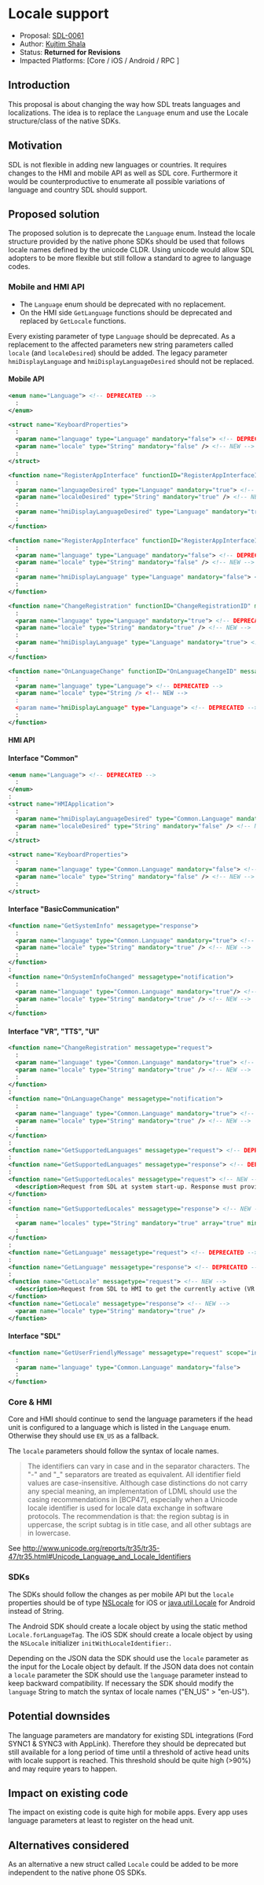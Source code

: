 # Locale support

* Proposal: [SDL-0061](0061-locale-support.md)
* Author: [Kujtim Shala](https://github.com/kshala-ford)
* Status: **Returned for Revisions**
* Impacted Platforms: [Core / iOS / Android / RPC ]

## Introduction

This proposal is about changing the way how SDL treats languages and localizations. The idea is to replace the `Language` enum and use the Locale structure/class of the native SDKs.

## Motivation

SDL is not flexible in adding new languages or countries. It requires changes to the HMI and mobile API as well as SDL core. Furthermore it would be counterproductive to enumerate all possible variations of language and country SDL should support.

## Proposed solution

The proposed solution is to deprecate the `Language` enum. Instead the locale structure provided by the native phone SDKs should be used that follows locale names defined by the unicode CLDR. Using unicode would allow SDL adopters to be more flexible but still follow a standard to agree to language codes.

### Mobile and HMI API

- The `Language` enum should be deprecated with no replacement.
- On the HMI side `GetLanguage` functions should be deprecated and replaced by `GetLocale` functions.

Every existing parameter of type `Language` should be deprecated. As a replacement to the affected parameters new string parameters called `locale` (and `localeDesired`) should be added. The legacy parameter `hmiDisplayLanguage` and `hmiDisplayLanguageDesired` should not be replaced. 

#### Mobile API

```xml
<enum name="Language"> <!-- DEPRECATED -->
  :
</enum>

<struct name="KeyboardProperties">
  :
  <param name="language" type="Language" mandatory="false"> <!-- DEPRECATED -->
  <param name="locale" type="String" mandatory="false" /> <!-- NEW -->
  :
</struct>

<function name="RegisterAppInterface" functionID="RegisterAppInterfaceID" messagetype="request">
  :
  <param name="languageDesired" type="Language" mandatory="true"> <!-- DEPRECATED -->
  <param name="localeDesired" type="String" mandatory="true" /> <!-- NEW -->
  :
  <param name="hmiDisplayLanguageDesired" type="Language" mandatory="true"> <!-- DEPRECATED -->
  :
</function>

<function name="RegisterAppInterface" functionID="RegisterAppInterfaceID" messagetype="response">
  :
  <param name="language" type="Language" mandatory="false"> <!-- DEPRECATED -->
  <param name="locale" type="String" mandatory="false" /> <!-- NEW -->
  :
  <param name="hmiDisplayLanguage" type="Language" mandatory="false"> <!-- DEPRECATED -->
  :
</function>

<function name="ChangeRegistration" functionID="ChangeRegistrationID" messagetype="request">
  :
  <param name="language" type="Language" mandatory="true"> <!-- DEPRECATED -->
  <param name="locale" type="String" mandatory="true" /> <!-- NEW -->
  :
  <param name="hmiDisplayLanguage" type="Language" mandatory="true"> <!-- DEPRECATED -->
  :
</function>

<function name="OnLanguageChange" functionID="OnLanguageChangeID" messagetype="notification">
  :
  <param name="language" type="Language"> <!-- DEPRECATED -->
  <param name="locale" type="String /> <!-- NEW -->
  :
  <param name="hmiDisplayLanguage" type="Language"> <!-- DEPRECATED -->
  :
</function>
```

#### HMI API

#### Interface "Common"

```xml
<enum name="Language"> <!-- DEPRECATED -->
  :
</enum>
:
<struct name="HMIApplication">
  :
  <param name="hmiDisplayLanguageDesired" type="Common.Language" mandatory="false"> <!-- DEPRECATED -->
  <param name="localeDesired" type="String" mandatory="false" /> <!-- NEW -->
  :
</struct>

<struct name="KeyboardProperties">
  :
  <param name="language" type="Common.Language" mandatory="false"> <!-- DEPRECATED -->
  <param name="locale" type="String" mandatory="false" /> <!-- NEW -->
  :
</struct>
```

#### Interface "BasicCommunication"

```xml
<function name="GetSystemInfo" messagetype="response">
  :
  <param name="language" type="Common.Language" mandatory="true"> <!-- DEPRECATED -->
  <param name="locale" type="String" mandatory="true" /> <!-- NEW -->
  :
</function>
:
<function name="OnSystemInfoChanged" messagetype="notification">
  :
  <param name="language" type="Common.Language" mandatory="true"/> <!-- DEPRECATED -->
  <param name="locale" type="String" mandatory="true" /> <!-- NEW -->
  :
</function>
```

#### Interface "VR", "TTS", "UI"

```xml
<function name="ChangeRegistration" messagetype="request">
  :
  <param name="language" type="Common.Language" mandatory="true"> <!-- DEPRECATED -->
  <param name="locale" type="String" mandatory="true" /> <!-- NEW -->
  :
</function>
:
<function name="OnLanguageChange" messagetype="notification">
  :
  <param name="language" type="Common.Language" mandatory="true"> <!-- DEPRECATED -->
  <param name="locale" type="String" mandatory="true" /> <!-- NEW -->
  :
</function>
:
<function name="GetSupportedLanguages" messagetype="request"> <!-- DEPRECATED -->
:
<function name="GetSupportedLanguages" messagetype="response"> <!-- DEPRECATED -->
:
<function name="GetSupportedLocales" messagetype="request"> <!-- NEW -->
  <description>Request from SDL at system start-up. Response must provide the information about (VR|TTS|UI) supported languages.</description>
</function>
:
<function name="GetSupportedLocales" messagetype="response"> <!-- NEW -->
  :
  <param name="locales" type="String" mandatory="true" array="true" minsize="1" maxsize="100" /> <!-- NEW -->
  :
</function>
:
<function name="GetLanguage" messagetype="request"> <!-- DEPRECATED -->
:
<function name="GetLanguage" messagetype="response"> <!-- DEPRECATED -->
:
<function name="GetLocale" messagetype="request"> <!-- NEW -->
  <description>Request from SDL to HMI to get the currently active (VR|TTS|UI) language.</description>
</function>
<function name="GetLocale" messagetype="response"> <!-- NEW -->
  <param name="locale" type="String" mandatory="true" />
</function>
```

#### Interface "SDL"

```xml
<function name="GetUserFriendlyMessage" messagetype="request" scope="internal">
  :
  <param name="language" type="Common.Language" mandatory="false">
  :
</function>
```

### Core & HMI 

Core and HMI should continue to send the language parameters if the head unit is configured to a language which is listed in the `Language` enum. Otherwise they should use `EN_US` as a fallback.

The `locale` parameters should follow the syntax of locale names. 

> The identifiers can vary in case and in the separator characters. The "-" and "_" separators are treated as equivalent. All identifier field values are case-insensitive. Although case distinctions do not carry any special meaning, an implementation of LDML should use the casing recommendations in [BCP47], especially when a Unicode locale identifier is used for locale data exchange in software protocols. The recommendation is that: the region subtag is in uppercase, the script subtag is in title case, and all other subtags are in lowercase.

See http://www.unicode.org/reports/tr35/tr35-47/tr35.html#Unicode_Language_and_Locale_Identifiers

### SDKs

The SDKs should follow the changes as per mobile API but the `locale` properties should be of type [NSLocale](https://developer.apple.com/reference/foundation/nslocale) for iOS or [java.util.Locale](https://developer.android.com/reference/java/util/Locale.html) for Android instead of String.

The Android SDK should create a locale object by using the static method `Locale.forLanguageTag`. The iOS SDK should create a locale object by using the `NSLocale` initializer `initWithLocaleIdentifier:`. 

Depending on the JSON data the SDK should use the `locale` parameter as the input for the Locale object by default. If the JSON data does not contain a `locale` parameter the SDK should use the `language` parameter instead to keep backward compatibility. If necessary the SDK should modify the `language` String to match the syntax of locale names ("EN_US" > "en-US").

## Potential downsides

The language parameters are mandatory for existing SDL integrations (Ford SYNC1 & SYNC3 with AppLink). Therefore they should be deprecated but still available for a long period of time until a threshold of active head units with locale support is reached. This threshold should be quite high (>90%) and may require years to happen.

## Impact on existing code

The impact on existing code is quite high for mobile apps. Every app uses language parameters at least to register on the head unit. 

## Alternatives considered

As an alternative a new struct called `Locale` could be added to be more independent to the native phone OS SDKs.
